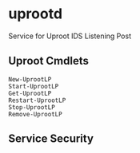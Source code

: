 # uprootd
Service for Uproot IDS Listening Post

## Uproot Cmdlets
```
New-UprootLP
Start-UprootLP
Get-UprootLP
Restart-UprootLP
Stop-UprootLP
Remove-UprootLP
```

## Service Security
```

```
